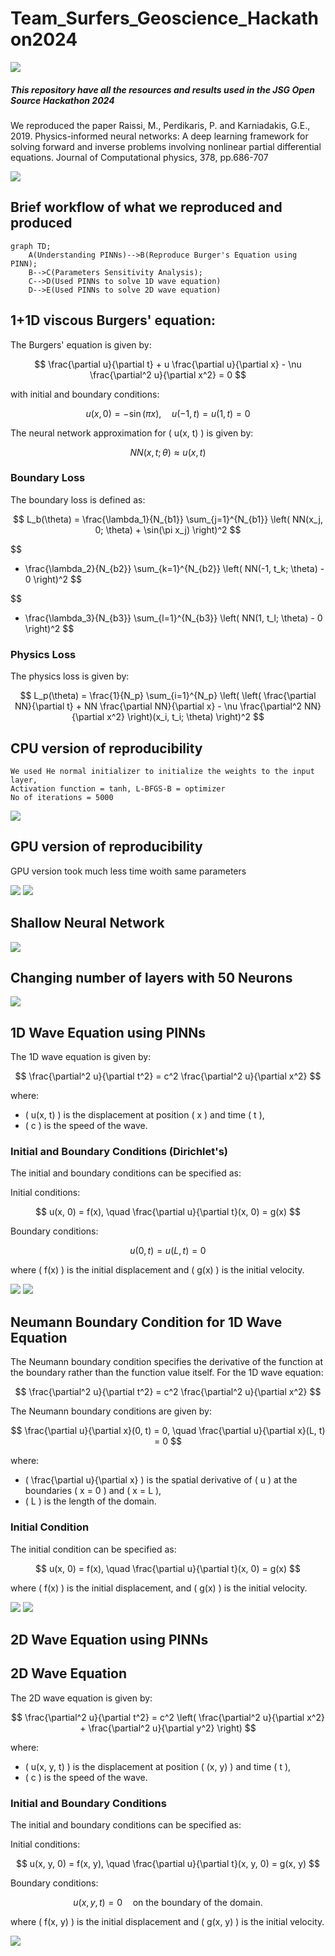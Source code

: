 # Team_Surfers_Geoscience_Hackathon2024

<img src="https://github.com/arohatgi29/Team_Surfers_Geoscience_Hackathon2024/blob/main/Images/2024-Geoscience-Hackathon-Logo.jpg" >


##### This repository have all the resources and results used in the JSG Open Source Hackathon 2024

We reproduced the paper Raissi, M., Perdikaris, P. and Karniadakis, G.E., 2019. Physics-informed neural networks: A deep learning framework for solving forward and inverse problems involving nonlinear partial differential equations. Journal of Computational physics, 378, pp.686-707

<img src="https://github.com/arohatgi29/Team_Surfers_Geoscience_Hackathon2024/blob/main/Images/Picture1.png" >

## Brief workflow of what we reproduced and produced

```mermaid
graph TD;
    A(Understanding PINNs)-->B(Reproduce Burger's Equation using PINN);
    B-->C(Parameters Sensitivity Analysis);
    C-->D(Used PINNs to solve 1D wave equation)
    D-->E(Used PINNs to solve 2D wave equation)
```

## 1+1D viscous Burgers' equation:


The Burgers' equation is given by:

$$
\frac{\partial u}{\partial t} + u \frac{\partial u}{\partial x} - \nu \frac{\partial^2 u}{\partial x^2} = 0
$$

with initial and boundary conditions:

$$
u(x, 0) = -\sin(\pi x), \quad u(-1, t) = u(1, t) = 0
$$

The neural network approximation for \( u(x, t) \) is given by:

$$
NN(x, t; \theta) \approx u(x, t)
$$

### Boundary Loss

The boundary loss is defined as:

$$
L_b(\theta) = \frac{\lambda_1}{N_{b1}} \sum_{j=1}^{N_{b1}} \left( NN(x_j, 0; \theta) + \sin(\pi x_j) \right)^2
$$

$$
+ \frac{\lambda_2}{N_{b2}} \sum_{k=1}^{N_{b2}} \left( NN(-1, t_k; \theta) - 0 \right)^2
$$

$$
+ \frac{\lambda_3}{N_{b3}} \sum_{l=1}^{N_{b3}} \left( NN(1, t_l; \theta) - 0 \right)^2
$$

### Physics Loss

The physics loss is given by:

$$
L_p(\theta) = \frac{1}{N_p} \sum_{i=1}^{N_p} \left( \left( \frac{\partial NN}{\partial t} + NN \frac{\partial NN}{\partial x} - \nu \frac{\partial^2 NN}{\partial x^2} \right)(x_i, t_i; \theta) \right)^2
$$

## CPU version of reproducibility


```Shell
We used He normal initializer to initialize the weights to the input layer,
Activation function = tanh, L-BFGS-B = optimizer
No of iterations = 5000
```

<img src="https://github.com/arohatgi29/Team_Surfers_Geoscience_Hackathon2024/blob/main/Images/cpu.png" >


## GPU version of reproducibility

GPU version took much less time woith same parameters


<img src="https://github.com/arohatgi29/Team_Surfers_Geoscience_Hackathon2024/blob/main/Images/GPU.png" >


<img src="https://github.com/arohatgi29/Team_Surfers_Geoscience_Hackathon2024/blob/main/Images/GPU1.png" >

## Shallow Neural Network

<img src="https://github.com/arohatgi29/Team_Surfers_Geoscience_Hackathon2024/blob/main/Images/shalloe.png" >

## Changing number of layers with 50 Neurons

<img src="https://github.com/arohatgi29/Team_Surfers_Geoscience_Hackathon2024/blob/main/Images/jl_ubmVMNIzsx.gif" >


## 1D Wave Equation using PINNs

The 1D wave equation is given by:

$$
\frac{\partial^2 u}{\partial t^2} = c^2 \frac{\partial^2 u}{\partial x^2}
$$

where:
- \( u(x, t) \) is the displacement at position \( x \) and time \( t \),
- \( c \) is the speed of the wave.

### Initial and Boundary Conditions (Dirichlet's)

The initial and boundary conditions can be specified as:

Initial conditions:

$$
u(x, 0) = f(x), \quad \frac{\partial u}{\partial t}(x, 0) = g(x)
$$

Boundary conditions:

$$
u(0, t) = u(L, t) = 0
$$

where \( f(x) \) is the initial displacement and \( g(x) \) is the initial velocity.

<img src="https://github.com/arohatgi29/Team_Surfers_Geoscience_Hackathon2024/blob/main/Images/1D_output%202.gif" >

<img src="https://github.com/arohatgi29/Team_Surfers_Geoscience_Hackathon2024/blob/main/Images/dirchlet.png" >

## Neumann Boundary Condition for 1D Wave Equation

The Neumann boundary condition specifies the derivative of the function at the boundary rather than the function value itself. For the 1D wave equation:

$$
\frac{\partial^2 u}{\partial t^2} = c^2 \frac{\partial^2 u}{\partial x^2}
$$

The Neumann boundary conditions are given by:

$$
\frac{\partial u}{\partial x}(0, t) = 0, \quad \frac{\partial u}{\partial x}(L, t) = 0
$$

where:
- \( \frac{\partial u}{\partial x} \) is the spatial derivative of \( u \) at the boundaries \( x = 0 \) and \( x = L \),
- \( L \) is the length of the domain.

### Initial Condition

The initial condition can be specified as:

$$
u(x, 0) = f(x), \quad \frac{\partial u}{\partial t}(x, 0) = g(x)
$$

where \( f(x) \) is the initial displacement, and \( g(x) \) is the initial velocity.


<img src="https://github.com/arohatgi29/Team_Surfers_Geoscience_Hackathon2024/blob/main/Images/1D_output_neumann.gif" >

<img src="https://github.com/arohatgi29/Team_Surfers_Geoscience_Hackathon2024/blob/main/Images/1D_wave_cmap_Neumann.png" >


## 2D Wave Equation using PINNs
## 2D Wave Equation

The 2D wave equation is given by:

$$
\frac{\partial^2 u}{\partial t^2} = c^2 \left( \frac{\partial^2 u}{\partial x^2} + \frac{\partial^2 u}{\partial y^2} \right)
$$

where:
- \( u(x, y, t) \) is the displacement at position \( (x, y) \) and time \( t \),
- \( c \) is the speed of the wave.

### Initial and Boundary Conditions

The initial and boundary conditions can be specified as:

Initial conditions:

$$
u(x, y, 0) = f(x, y), \quad \frac{\partial u}{\partial t}(x, y, 0) = g(x, y)
$$

Boundary conditions:

$$
u(x, y, t) = 0 \quad \text{on the boundary of the domain}.
$$

where \( f(x, y) \) is the initial displacement and \( g(x, y) \) is the initial velocity.

<img src="https://github.com/arohatgi29/Team_Surfers_Geoscience_Hackathon2024/blob/main/Images/animation_circular_t500.gif" >




















